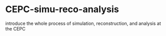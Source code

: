 # CEPC-simu-reco-analysis
introduce the whole process of simulation, reconstruction, and analysis at the CEPC
